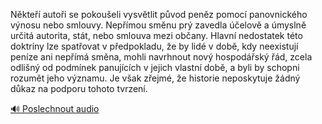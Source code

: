 
Někteří autoři se pokoušeli vysvětlit původ peněz pomocí panovnického výnosu nebo smlouvy. Nepřímou směnu prý zavedla účelově a úmyslně určitá autorita, stát, nebo smlouva mezi občany. Hlavní nedostatek této doktríny lze spatřovat v předpokladu, že by lidé v době, kdy neexistují peníze ani nepřímá směna, mohli navrhnout nový hospodářský řád, zcela odlišný od podmínek panujících v jejich vlastní době, a byli by schopni rozumět jeho významu. Je však zřejmé, že historie neposkytuje žádný důkaz na podporu tohoto tvrzení.

[🔊 Poslechnout audio](/data/7-paragraphs/audio/chapter_76/para_001-Nkte-autoi-se-pokoueli-vysvtlit-pvod-penz.mp3)
